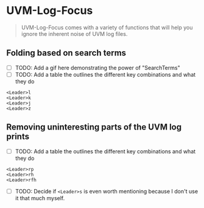 # UVM-Log-Focus
> UVM-Log-Focus comes with a variety of functions that will help you ignore the inherent noise of UVM log files.

## Folding based on search terms
* [ ] TODO: Add a gif here demonstrating the power of "SearchTerms"
* [ ] TODO: Add a table the outlines the different key combinations and what they do
```
<Leader>l
<Leader>k
<Leader>j
<Leader>z
```

## Removing uninteresting parts of the UVM log prints
* [ ] TODO: Add a table the outlines the different key combinations and what they do

```
<Leader>rp
<Leader>rh
<Leader>rfh
```

* [ ] TODO: Decide if `<Leader>s` is even worth mentioning because I don't use it that much myself.
